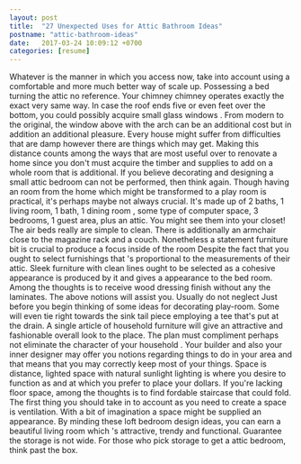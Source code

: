 ```yaml
---
layout: post
title:  "27 Unexpected Uses for Attic Bathroom Ideas"
postname: "attic-bathroom-ideas"
date:   2017-03-24 10:09:12 +0700
categories: [resume]
---
```

Whatever is the manner in which you access now, take into account using a comfortable and more much better way of scale up. Possessing a bed turning the attic no reference. Your chimney chimney operates exactly the exact very same way. In case the roof ends five or even feet over the bottom, you could possibly acquire small glass windows . From modern to the original, the window above with the arch can be an additional cost but in addition an additional pleasure. Every house might suffer from difficulties that are damp however there are things which may get. Making this distance counts among the ways that are most useful over to renovate a home since you don't must acquire the timber and supplies to add on a whole room that is additional. If you believe decorating and designing a small attic bedroom can not be performed, then think again. Though having an room from the home which might be transformed to a play room is practical, it's perhaps maybe not always crucial. It's made up of 2 baths, 1 living room, 1 bath, 1 dining room , some type of computer space, 3 bedrooms, 1 guest area, plus an attic. You might see them into your closet! The air beds really are simple to clean. There is additionally an armchair close to the magazine rack and a couch. Nonetheless a statement furniture bit is crucial to produce a focus inside of the room Despite the fact that you ought to select furnishings that 's proportional to the measurements of their attic. Sleek furniture with clean lines ought to be selected as a cohesive appearance is produced by it and gives a appearance to the bed room. Among the thoughts is to receive wood dressing finish without any the laminates. The above notions will assist you. Usually do not neglect Just before you begin thinking of some ideas for decorating play-room. Some will even tie right towards the sink tail piece employing a tee that's put at the drain. A single article of household furniture will give an attractive and fashionable overall look to the place. The plan must compliment perhaps not eliminate the character of your household . Your builder and also your inner designer may offer you notions regarding things to do in your area and that means that you may correctly keep most of your things. Space is distance, lighted space with natural sunlight lighting is where you desire to function as and at which you prefer to place your dollars. If you're lacking floor space, among the thoughts is to find fordable staircase that could fold. The first thing you should take in to account as you need to create a space is ventilation. With a bit of imagination a space might be supplied an appearance. By minding these loft bedroom design ideas, you can earn a beautiful living room which 's attractive, trendy and functional. Guarantee the storage is not wide. For those who pick storage to get a attic bedroom, think past the box.
